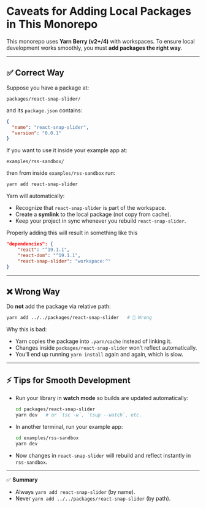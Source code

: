 # Caveats for Adding Local Packages in This Monorepo

This monorepo uses **Yarn Berry (v2+/4)** with workspaces.
To ensure local development works smoothly, you must **add packages the right way**.

---

## ✅ Correct Way

Suppose you have a package at:

```
packages/react-snap-slider/
```

and its `package.json` contains:

```json
{
  "name": "react-snap-slider",
  "version": "0.0.1"
}
```

If you want to use it inside your example app at:

```
examples/rss-sandbox/
```

then from inside `examples/rss-sandbox` run:

```sh
yarn add react-snap-slider
```

Yarn will automatically:

* Recognize that `react-snap-slider` is part of the workspace.
* Create a **symlink** to the local package (not copy from cache).
* Keep your project in sync whenever you rebuild `react-snap-slider`.

Properly adding this will result in something like this 

```json
"dependencies": {
    "react": "^19.1.1",
    "react-dom": "^19.1.1",
    "react-snap-slider": "workspace:^"
}
```

---

## ❌ Wrong Way

Do **not** add the package via relative path:

```sh
yarn add ../../packages/react-snap-slider   # 🚫 Wrong
```

Why this is bad:

* Yarn copies the package into `.yarn/cache` instead of linking it.
* Changes inside `packages/react-snap-slider` won’t reflect automatically.
* You’ll end up running `yarn install` again and again, which is slow.

---

## ⚡ Tips for Smooth Development

* Run your library in **watch mode** so builds are updated automatically:

  ```sh
  cd packages/react-snap-slider
  yarn dev   # or `tsc -w`, `tsup --watch`, etc.
  ```

* In another terminal, run your example app:

  ```sh
  cd examples/rss-sandbox
  yarn dev
  ```

* Now changes in `react-snap-slider` will rebuild and reflect instantly in `rss-sandbox`.

---

✅ **Summary**

* Always `yarn add react-snap-slider` (by name).
* Never `yarn add ../../packages/react-snap-slider` (by path).

